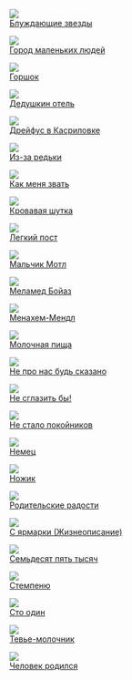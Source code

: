 ![](Блуждающие%20звезды.jpg)  
[Блуждающие звезды](Блуждающие%20звезды.txt)

![](Город%20маленьких%20людей.jpg)  
[Город маленьких людей](Город%20маленьких%20людей.txt)

![](Горшок.jpg)  
[Горшок](Горшок.txt)

![](Дедушкин%20отель.jpg)  
[Дедушкин отель](Дедушкин%20отель.txt)

![](Дрейфус%20в%20Касриловке.jpg)  
[Дрейфус в Касриловке](Дрейфус%20в%20Касриловке.txt)

![](Из-за%20редьки.jpg)  
[Из-за редьки](Из-за%20редьки.txt)

![](Как%20меня%20звать.jpg)  
[Как меня звать](Как%20меня%20звать.txt)

![](Кровавая%20шутка.jpg)  
[Кровавая шутка](Кровавая%20шутка.txt)

![](Легкий%20пост.jpg)  
[Легкий пост](Легкий%20пост.txt)

![](Мальчик%20Мотл.jpg)  
[Мальчик Мотл](Мальчик%20Мотл.txt)

![](Меламед%20Бойаз.jpg)  
[Меламед Бойаз](Меламед%20Бойаз.txt)

![](Менахем-Мендл.jpg)  
[Менахем-Мендл](Менахем-Мендл.txt)

![](Молочная%20пища.jpg)  
[Молочная пища](Молочная%20пища.txt)

![](Не%20про%20нас%20будь%20сказано.jpg)  
[Не про нас будь сказано](Не%20про%20нас%20будь%20сказано.txt)

![](Не%20сглазить%20бы!.jpg)  
[Не сглазить бы!](Не%20сглазить%20бы!.txt)

![](Не%20стало%20покойников.jpg)  
[Не стало покойников](Не%20стало%20покойников.txt)

![](Немец.jpg)  
[Немец](Немец.txt)

![](Ножик.jpg)  
[Ножик](Ножик.txt)

![](Родительские%20радости.jpg)  
[Родительские радости](Родительские%20радости.txt)

![](С%20ярмарки%20(Жизнеописание).jpg)  
[С ярмарки (Жизнеописание)](С%20ярмарки%20(Жизнеописание).txt)

![](Семьдесят%20пять%20тысяч.jpg)  
[Семьдесят пять тысяч](Семьдесят%20пять%20тысяч.txt)

![](Стемпеню.jpg)  
[Стемпеню](Стемпеню.txt)

![](Сто%20один.jpg)  
[Сто один](Сто%20один.txt)

![](Тевье-молочник.jpg)  
[Тевье-молочник](Тевье-молочник.txt)

![](Человек%20родился.jpg)  
[Человек родился](Человек%20родился.txt)
